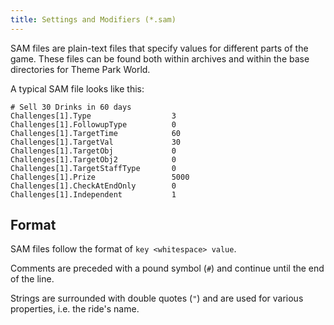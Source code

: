 ```yaml
---
title: Settings and Modifiers (*.sam)
---
```


SAM files are plain-text files that specify values for different parts of the game. These files can be found both within archives and within the base directories for Theme Park World.  

A typical SAM file looks like this:

```text
# Sell 30 Drinks in 60 days
Challenges[1].Type                  3
Challenges[1].FollowupType          0
Challenges[1].TargetTime            60
Challenges[1].TargetVal             30
Challenges[1].TargetObj             0
Challenges[1].TargetObj2            0
Challenges[1].TargetStaffType       0
Challenges[1].Prize                 5000
Challenges[1].CheckAtEndOnly        0
Challenges[1].Independent           1
```

## Format

SAM files follow the format of `key <whitespace> value`.

Comments are preceded with a pound symbol (`#`) and continue until the end of the line.

Strings are surrounded with double quotes (`"`) and are used for various properties, i.e. the ride's name.
